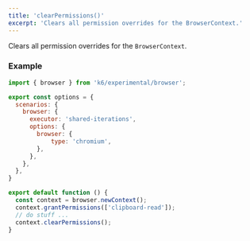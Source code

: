 ```yaml
---
title: 'clearPermissions()'
excerpt: 'Clears all permission overrides for the BrowserContext.'
---
```


Clears all permission overrides for the `BrowserContext`.


### Example

<CodeGroup labels={[]}>

```javascript
import { browser } from 'k6/experimental/browser';

export const options = {
  scenarios: {
    browser: {
      executor: 'shared-iterations',
      options: {
        browser: {
            type: 'chromium',
        },
      },
    },
  },
}

export default function () {
  const context = browser.newContext();
  context.grantPermissions(['clipboard-read']);
  // do stuff ...
  context.clearPermissions();
}
```

</CodeGroup>
